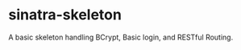 sinatra-skeleton
================

A basic skeleton handling BCrypt, Basic login, and RESTful Routing. 
